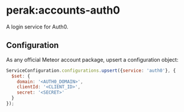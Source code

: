 # perak:accounts-auth0

A login service for Auth0.

## Configuration

As any official Meteor account package, upsert a configuration object:

```js
ServiceConfiguration.configurations.upsert({service: 'auth0'}, {
  $set: {
    domain: '<AUTH0_DOMAIN>',
    clientId: '<CLIENT_ID>',
    secret: '<SECRET>'
  }
});
```

